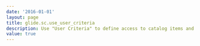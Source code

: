```yaml
---
date: '2016-01-01'
layout: page
title: glide.sc.use_user_criteria
description: Use "User Criteria" to define access to catalog items and categories
value: true
---
```

